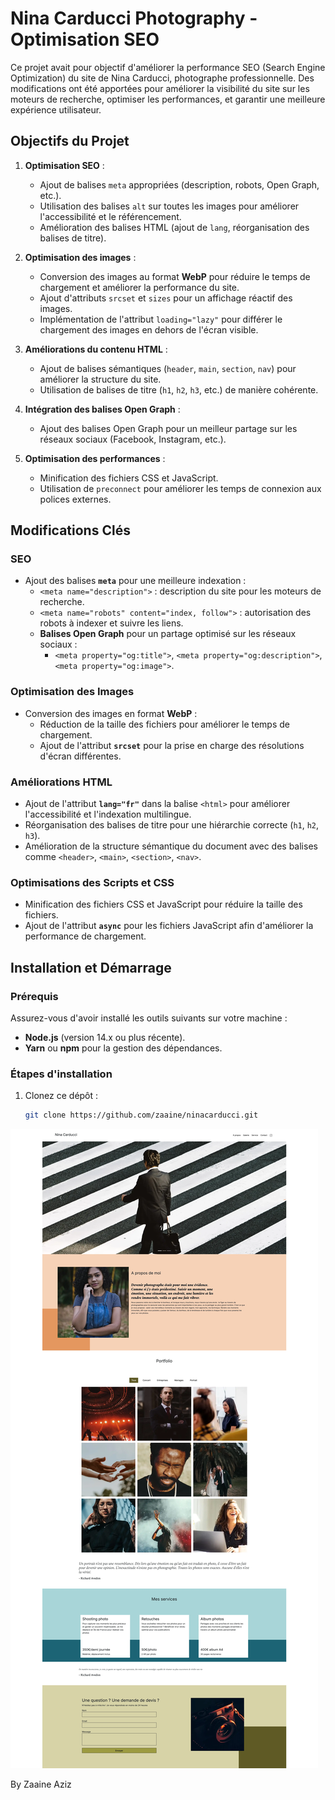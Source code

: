 # Nina Carducci Photography - Optimisation SEO

Ce projet avait pour objectif d'améliorer la performance SEO (Search Engine Optimization) du site de Nina Carducci, photographe professionnelle. Des modifications ont été apportées pour améliorer la visibilité du site sur les moteurs de recherche, optimiser les performances, et garantir une meilleure expérience utilisateur.

## Objectifs du Projet

1. **Optimisation SEO** :
   - Ajout de balises `meta` appropriées (description, robots, Open Graph, etc.).
   - Utilisation des balises `alt` sur toutes les images pour améliorer l'accessibilité et le référencement.
   - Amélioration des balises HTML (ajout de `lang`, réorganisation des balises de titre).
2. **Optimisation des images** :

   - Conversion des images au format **WebP** pour réduire le temps de chargement et améliorer la performance du site.
   - Ajout d'attributs `srcset` et `sizes` pour un affichage réactif des images.
   - Implémentation de l'attribut `loading="lazy"` pour différer le chargement des images en dehors de l'écran visible.

3. **Améliorations du contenu HTML** :
   - Ajout de balises sémantiques (`header`, `main`, `section`, `nav`) pour améliorer la structure du site.
   - Utilisation de balises de titre (`h1`, `h2`, `h3`, etc.) de manière cohérente.
4. **Intégration des balises Open Graph** :
   - Ajout des balises Open Graph pour un meilleur partage sur les réseaux sociaux (Facebook, Instagram, etc.).
5. **Optimisation des performances** :
   - Minification des fichiers CSS et JavaScript.
   - Utilisation de `preconnect` pour améliorer les temps de connexion aux polices externes.

## Modifications Clés

### SEO

- Ajout des balises **`meta`** pour une meilleure indexation :
  - `<meta name="description">` : description du site pour les moteurs de recherche.
  - `<meta name="robots" content="index, follow">` : autorisation des robots à indexer et suivre les liens.
  - **Balises Open Graph** pour un partage optimisé sur les réseaux sociaux :
    - `<meta property="og:title">`, `<meta property="og:description">`, `<meta property="og:image">`.

### Optimisation des Images

- Conversion des images en format **WebP** :
  - Réduction de la taille des fichiers pour améliorer le temps de chargement.
  - Ajout de l'attribut **`srcset`** pour la prise en charge des résolutions d'écran différentes.

### Améliorations HTML

- Ajout de l'attribut **`lang="fr"`** dans la balise `<html>` pour améliorer l'accessibilité et l'indexation multilingue.
- Réorganisation des balises de titre pour une hiérarchie correcte (`h1`, `h2`, `h3`).
- Amélioration de la structure sémantique du document avec des balises comme `<header>`, `<main>`, `<section>`, `<nav>`.

### Optimisations des Scripts et CSS

- Minification des fichiers CSS et JavaScript pour réduire la taille des fichiers.
- Ajout de l'attribut **`async`** pour les fichiers JavaScript afin d'améliorer la performance de chargement.

## Installation et Démarrage

### Prérequis

Assurez-vous d'avoir installé les outils suivants sur votre machine :

- **Node.js** (version 14.x ou plus récente).
- **Yarn** ou **npm** pour la gestion des dépendances.

### Étapes d'installation

1. Clonez ce dépôt :
   ```bash
   git clone https://github.com/zaaine/ninacarducci.git
   ```

![Screenshot projet finalisé](/assets/images/NinnaCarducci_screen.webp)

By Zaaine Aziz
